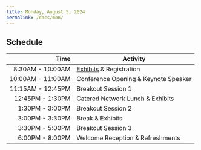 ```yaml
---
title: Monday, August 5, 2024
permalink: /docs/mon/
---
```


## Schedule

|          **Time** | **Activity**                         |
|------------------:|--------------------------------------|
|  8:30AM - 10:00AM | [Exhibits](../exhibitors/) & Registration              |
| 10:00AM - 11:00AM | Conference Opening & Keynote Speaker |
| 11:15AM - 12:45PM | Breakout Session 1                   |
|  12:45PM - 1:30PM | Catered Network Lunch & Exhibits     |
|   1:30PM - 3:00PM | Breakout Session 2                   |
|   3:00PM - 3:30PM | Break & Exhibits                     |
|   3:30PM - 5:00PM | Breakout Session 3                   |
|   6:00PM - 8:00PM | Welcome Reception & Refreshments     |